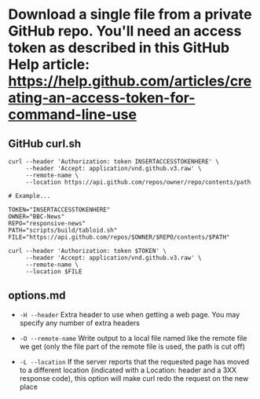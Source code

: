 # Download a single file from a private GitHub repo. You'll need an access token as described in this GitHub Help article: https://help.github.com/articles/creating-an-access-token-for-command-line-use

## GitHub curl.sh

```shell
curl --header 'Authorization: token INSERTACCESSTOKENHERE' \
     --header 'Accept: application/vnd.github.v3.raw' \
     --remote-name \
     --location https://api.github.com/repos/owner/repo/contents/path

# Example...

TOKEN="INSERTACCESSTOKENHERE"
OWNER="BBC-News"
REPO="responsive-news"
PATH="scripts/build/tabloid.sh"
FILE="https://api.github.com/repos/$OWNER/$REPO/contents/$PATH"

curl --header 'Authorization: token $TOKEN' \
     --header 'Accept: application/vnd.github.v3.raw' \
     --remote-name \
     --location $FILE
```

## options.md

- `-H --header` Extra header to use when getting a web page. You may specify any number of extra headers

- `-O --remote-name` Write output to a local file named like the remote file we get (only the file part of the remote  file  is  used, the path is cut off)

- `-L --location`  If the server reports that the requested page has moved to a different  location  (indicated  with  a Location:  header  and a 3XX response code), this option will make curl redo the request on the new place

